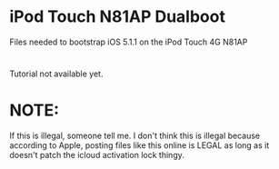 # iPod Touch N81AP Dualboot
Files needed to bootstrap iOS 5.1.1 on the iPod Touch 4G N81AP 
# 
Tutorial not available yet.

# NOTE:
If this is illegal, someone tell me. I don't think this is illegal because according to Apple, posting files like this online is LEGAL as long as it doesn't patch the icloud activation lock thingy.
